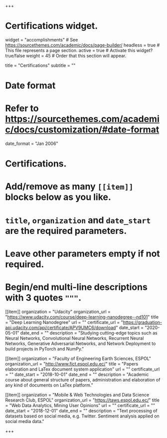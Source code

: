 +++
# Certifications widget.
widget = "accomplishments"  # See https://sourcethemes.com/academic/docs/page-builder/
headless = true  # This file represents a page section.
active = true  # Activate this widget? true/false
weight = 45  # Order that this section will appear.

title = "Certifications"
subtitle = ""

# Date format
#   Refer to https://sourcethemes.com/academic/docs/customization/#date-format
date_format = "Jan 2006"

# Certifications.
#   Add/remove as many `[[item]]` blocks below as you like.
#   `title`, `organization` and `date_start` are the required parameters.
#   Leave other parameters empty if not required.
#   Begin/end multi-line descriptions with 3 quotes `"""`.
  
[[item]]
  organization = "Udacity"
  organization_url = "https://www.udacity.com/course/deep-learning-nanodegree--nd101"
  title = "Deep Learning Nanodegree"
  url = ""
  certificate_url = "https://graduation-api.udacity.com/api/certificate/APV9UMC6/download"
  date_start = "2020-05-01"
  date_end = ""
  description = "Studying cutting-edge topics such as Neural Networks, Convolutional Neural Networks, Recurrent Neural Networks, Generative Adversarial Networks, and Network Deployment to build projects in PyTorch and NumPy."

[[item]]
  organization = "Faculty of Engineering Earth Sciences, ESPOL"
  organization_url = "http://www.fict.espol.edu.ec/"
  title = "Papers elaboration and LaTex document system application"
  url = ""
  certificate_url = ""
  date_start = "2018-10-01"
  date_end = ""
  description = "Academic course about general structure of papers, administration and elaboration of any kind of documents on LaTex platform."
  
  
[[item]]
  organization = "Mobile & Web Technologies and Data Science Research Club, ESPOL"
  organization_url = "https://taws.espol.edu.ec/"
  title = "Web Data Analytics, Mining User Opinions"
  url = ""
  certificate_url = ""
  date_start = "2018-12-01"
  date_end = ""
  description = "Text processing of datasets based on social media, e.g. Twitter. Sentiment analysis applied on social media data."

+++
